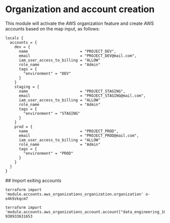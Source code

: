 # Organization and account creation

This module will activate the AWS organization feature and create AWS accounts based on the map input, as follows:

    locals {
      accounts = {
        dev = {
          name                       = "PROJECT_DEV",
          email                      = "PROJECT_DEV@mail.com",
          iam_user_access_to_billing = "ALLOW"
          role_name                  = "Admin"
          tags = {
            "environment" = "DEV"
          }
        }
        staging = {
          name                       = "PROJECT_STAGING",
          email                      = "PROJECT_STAGING@mail.com",
          iam_user_access_to_billing = "ALLOW"
          role_name                  = "Admin"
          tags = {
            "environment" = "STAGING"
          }
        }
        prod = {
          name                       = "PROJECT_PROD",
          email                      = "PROJECT_PROD@mail.com",
          iam_user_access_to_billing = "ALLOW"
          role_name                  = "Admin"
          tags = {
            "environment" = "PROD"
          }
        }
      }
    }

## Import exiting accounts

    terraform import 'module.accounts.aws_organizations_organization.organization' o-o4k9zkqcm7

    terraform import 'module.accounts.aws_organizations_account.account["data_engineering_101"]' 930933631653
